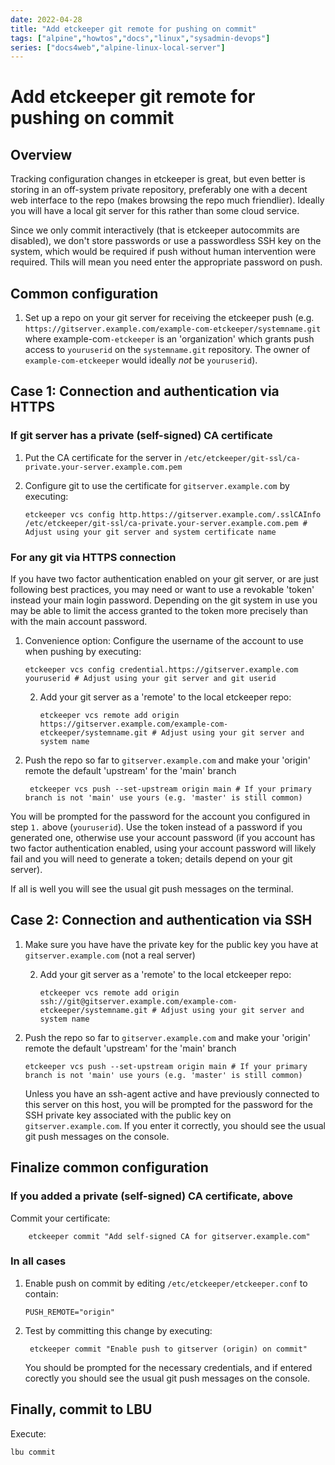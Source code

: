 ```yaml
---
date: 2022-04-28
title: "Add etckeeper git remote for pushing on commit"
tags: ["alpine","howtos","docs","linux","sysadmin-devops"]
series: ["docs4web","alpine-linux-local-server"]
---
```


# Add etckeeper git remote for pushing on commit

## Overview

Tracking configuration changes in etckeeper is great, but even better is storing in an off-system private repository, preferably one with a decent web interface to the repo (makes browsing the repo much friendlier). Ideally you will have a local git server for this rather than some cloud service.

Since we only commit interactively (that is etckeeper autocommits are disabled), we don't store passwords or use a passwordless SSH key on the system, which would be required if push without human intervention were required. Thils will mean you need enter the appropriate password on push.

Common configuration
--------------------

1. Set up a repo on your git server for receiving the etckeeper push (e.g. `https://gitserver.example.com/example-com-etckeeper/systemname.git` where example-com`-etckeeper` is an 'organization' which grants push access to `youruserid` on the `systemname.git` repository. The owner of `example-com-etckeeper` would ideally *not* be `youruserid`).

Case 1: Connection and authentication via HTTPS
-----------------------------------------------

### If git server has a private (self-signed) CA certificate

1. Put the CA certificate for the server in ``/etc/etckeeper/git-ssl/ca-private.your-server.example.com.pem``

2. Configure git to use the certificate for `gitserver.example.com` by executing:
   
   ```shell
   etckeeper vcs config http.https://gitserver.example.com/.sslCAInfo /etc/etckeeper/git-ssl/ca-private.your-server.example.com.pem # Adjust using your git server and system certificate name
   ```

### For any git via HTTPS connection

If you have two factor authentication enabled on your git server, or are just following best practices, you may need or want to use a revokable 'token' instead your main login password. Depending on the git system in use you may be able to limit the access granted to the token more precisely than with the main account password.

1. Convenience option: Configure the username of the account to use when pushing by executing:
   
   ```shell
   etckeeper vcs config credential.https://gitserver.example.com youruserid # Adjust using your git server and git userid
   ```
   
    2. Add your git server as a 'remote' to the local etckeeper repo:
       
       ```shell
       etckeeper vcs remote add origin https://gitserver.example.com/example-com-etckeeper/systemname.git # Adjust using your git server and system name
       ```

2. Push the repo so far to `gitserver.example.com` and make your 'origin' remote the default 'upstream' for the 'main' branch
   
   ```shell
    etckeeper vcs push --set-upstream origin main # If your primary branch is not 'main' use yours (e.g. 'master' is still common)
   ```

You will be prompted for the password for the account you configured in step `1.` above (`youruserid`). Use the token instead of a password if you generated one, otherwise use your account password (if you account has two factor authentication enabled, using your account password will likely fail and you will need to generate a token; details depend on your git server).

If all is well you will see the usual git push messages on the terminal.

Case 2: Connection and authentication via SSH
---------------------------------------------

1. Make sure you have have the private key for the public key you have at `gitserver.example.com` (not a real server)
   
    2. Add your git server as a 'remote' to the local etckeeper repo:
       
       ```shell
       etckeeper vcs remote add origin ssh://git@gitserver.example.com/example-com-etckeeper/systemname.git # Adjust using your git server and system name
       ```

2. Push the repo so far to ``gitserver.example.com`` and make your 'origin' remote the default 'upstream' for the 'main' branch
   
   ```shell
   etckeeper vcs push --set-upstream origin main # If your primary branch is not 'main' use yours (e.g. 'master' is still common)
   ```
   
   Unless you have an ssh-agent active and have previously connected to this server on this host, you will be prompted for the password for the SSH private key associated with the public key on ``gitserver.example.com``. If you enter it correctly, you should see the usual git push messages on the console.

Finalize common configuration
-----------------------------

### If you added a private (self-signed) CA certificate, above

Commit your certificate:

```shell
    etckeeper commit "Add self-signed CA for gitserver.example.com"
```

### In all cases

1. Enable push on commit by editing ``/etc/etckeeper/etckeeper.conf`` to contain:
   
   ```shell
   PUSH_REMOTE="origin"
   ```

2. Test by committing this change by executing:
   
   ```shell
    etckeeper commit "Enable push to gitserver (origin) on commit"
   ```
   
   You should be prompted for the necessary credentials, and if entered corectly you should see the usual git push messages on the console.

Finally, commit to LBU
----------------------

Execute:

```shell
lbu commit
```
